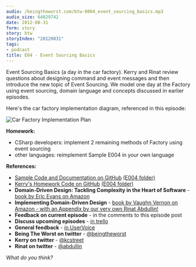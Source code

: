 ```yaml
---
audio: /beingtheworst.com/btw-0004_event_sourcing_basics.mp3
audio_size: 64029742
date: 2012-08-31
form: story
story: btw
storyIndex: "20120831"
tags:
- podcast
title: E04 - Event Sourcing Basics
---
```

<p>Event Sourcing Basics (a day in the car factory).  Kerry and Rinat review questions about designing command and event messages and then introduce the new topic of Event Sourcing. We model one day at the Factory using event sourcing, domain language and concepts discussed in earlier episodes.</p>


<p>Here's the car factory implementation diagram, referenced in this episode:</p>
<p><img src="assets/method-with-es.png" alt="Car Factory Implementation Plan" /></p>
<p><strong>Homework:</strong></p>
<ul>
<li>CSharp developers: implement 2 remaining methods of Factory using event sourcing</li>
<li>other languages: reimplement Sample E004 in your own language</li>
</ul>
<p><strong>References:</strong></p>
<ul>
<li><a href="https://github.com/beingtheworst/btw-samples">Sample Code and Documentation on GitHub</a> <a href="https://github.com/beingtheworst/btw-samples/tree/master/E004-event-sourcing-basics"> (E004 folder)</a></li>
<li><a href="https://github.com/kstreet/btw-samples-homework">Kerry's Homework Code on GitHub</a> <a href="https://github.com/kstreet/btw-samples-homework/tree/master/E004-event-sourcing-basics"> (E004 folder)</a></li>
<li><strong>Domain-Driven Design: Tackling Complexity in the Heart of Software</strong> - <a href="http://www.amazon.com/Domain-Driven-Design-Tackling-Complexity-Software/dp/0321125215">book by Eric Evans on Amazon</a></li>
<li><strong>Implementing Domain-Driven Design</strong> - <a href="http://www.amazon.com/Implementing-Domain-Driven-Design-Vaughn-Vernon/dp/0321834577">book by Vaughn Vernon on Amazon - with an Appendix by our very own Rinat Abdullin! </a></li>
<li><strong>Feedback on current episode</strong> - in the comments to this episode post</li>
<li><strong>Discuss upcoming episodes</strong> - <a href="https://trello.com/b/iNrEUlkY">in trello</a></li>
<li><strong>General feedback</strong> - <a href="http://beingtheworst.uservoice.com/">in UserVoice</a></li>
<li><strong>Being The Worst on twitter</strong> - <a href="https://twitter.com/beingtheworst">@beingtheworst</a></li>
<li><strong>Kerry on twitter</strong> - <a href="https://twitter.com/kcstreet">@kcstreet</a></li>
<li><strong>Rinat on twitter</strong> - <a href="https://twitter.com/abdullin">@abdullin</a></li>
</ul>
<p><em>What do you think?</em></p>
